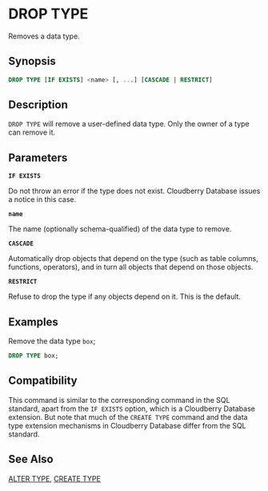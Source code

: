 # DROP TYPE

Removes a data type.

## Synopsis

```sql
DROP TYPE [IF EXISTS] <name> [, ...] [CASCADE | RESTRICT]
```

## Description

`DROP TYPE` will remove a user-defined data type. Only the owner of a type can remove it.

## Parameters

**`IF EXISTS`**

Do not throw an error if the type does not exist. Cloudberry Database issues a notice in this case.

**`name`**

The name (optionally schema-qualified) of the data type to remove.

**`CASCADE`**

Automatically drop objects that depend on the type (such as table columns, functions, operators), and in turn all objects that depend on those objects.

**`RESTRICT`**

Refuse to drop the type if any objects depend on it. This is the default.

## Examples

Remove the data type `box`;

```sql
DROP TYPE box;
```

## Compatibility

This command is similar to the corresponding command in the SQL standard, apart from the `IF EXISTS` option, which is a Cloudberry Database extension. But note that much of the `CREATE TYPE` command and the data type extension mechanisms in Cloudberry Database differ from the SQL standard.

## See Also

[ALTER TYPE](/docs/sql-statements/sql-stmt-alter-type.md), [CREATE TYPE](/docs/sql-statements/sql-stmt-create-type.md)



